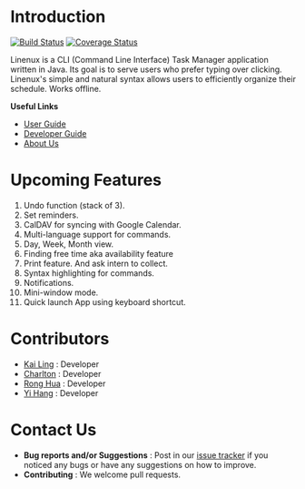 # Introduction

[![Build Status](https://travis-ci.org/CS2103AUG2016-W11-C1/main.svg?branch=master)](https://travis-ci.org/CS2103AUG2016-W11-C1/main)
[![Coverage Status](https://coveralls.io/repos/github/CS2103AUG2016-W11-C1/main/badge.svg?branch=master)](https://coveralls.io/github/CS2103AUG2016-W11-C1/main?branch=master)

Linenux is a CLI (Command Line Interface) Task Manager application written in Java. Its goal is to serve users who prefer typing over clicking. Linenux's simple and natural syntax allows users to efficiently organize their schedule. Works offline.

**Useful Links**
* [User Guide](doc/UserGuide.md)
* [Developer Guide](doc/DeveloperGuide.md)
* [About Us](doc/AboutUs.md)

# Upcoming Features

1. Undo function (stack of 3).
2. Set reminders.
3. CalDAV for syncing with Google Calendar.
4. Multi-language support for commands.
5. Day, Week, Month view.
6. Finding free time aka availability feature
7. Print feature. And ask intern to collect.
8. Syntax highlighting for commands.
9. Notifications.
10. Mini-window mode.
11. Quick launch App using keyboard shortcut.

# Contributors

* [Kai Ling](doc/AboutUs.md/#kai-ling) : Developer
* [Charlton](doc/AboutUs.md/#charlton) : Developer
* [Rong Hua](doc/AboutUs.md/#rong-hua) : Developer
* [Yi Hang](doc/AboutUs.md/#yi-hang) : Developer

# Contact Us

* **Bug reports and/or Suggestions** : Post in our [issue tracker](https://github.com/CS2103AUG2016-W11-C1/linenux/issues) if you noticed any bugs or have any suggestions on how to improve.
* **Contributing** : We welcome pull requests.
